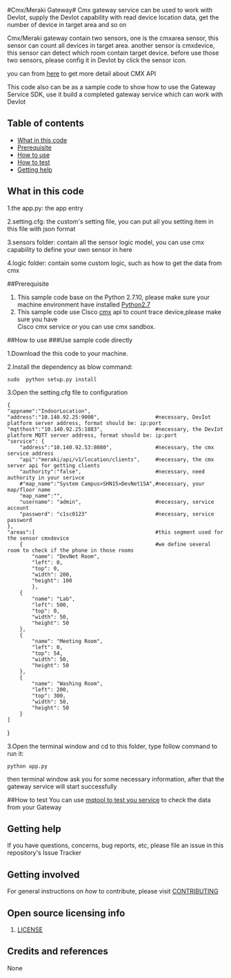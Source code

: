 #Cmx/Meraki Gateway#
Cmx gateway service can be used to work with DevIot, supply the DevIot capability with read device location data, get the number of device in target area and so on

Cmx/Meraki gateway contain two sensors, one is the cmxarea sensor, this sensor can count all devices in target area. another sensor is cmxdevice, this sensor can detect which room contain target device. before use those two sensors, please config it in DevIot by click the sensor icon. 

you can from [here](https://developer.cisco.com/site/cmx-mobility-services/) to get more detail about CMX API

This code also can be as a sample code to show how to use the Gateway Service SDK, use it build a completed gateway service which can work with DevIot

## Table of contents

* [What in this code](#what-in-this-code)
* [Prerequisite](#prerequisite)
* [How to use](#how-to-use)
* [How to test ](#how-to-test )
* [Getting help](#getting-help)

## What in this code
1.the app.py: the app entry

2.setting.cfg: the custom's setting file, you can put all you setting item in this file with json format

3.sensors folder: contain all the sensor logic model, you can use cmx capability to define your own sensor in here

4.logic folder: contain some custom logic, such as how to get the data from cmx

##Prerequisite
1. This sample code base on the Python 2.7.10, please make sure your machine environment have installed [Python2.7](https://www.python.org/downloads/)
2. This sample code use Cisco [cmx](https://developer.cisco.com/site/cmx-mobility-services/) api to count trace device,please make sure you have <br>
Cisco cmx service or you can use cmx sandbox.

##How to use
###Use sample code directly

1.Download the this code to your machine.

2.Install the dependency as blow command:
    
    sudo  python setup.py install
   
3.Open the setting.cfg file to configuration
    
    {
    "appname":"IndoorLocation",
    "address":"10.140.92.25:9000",                  #necessary, DevIot platform server address, format should be: ip:port
    "mqtthost":"10.140.92.25:1883",                 #necessary, the DevIot platform MQTT server address, format should be: ip:port
    "service": {
        "address":"10.140.92.53:8080",              #necessary, the cmx service address
        "api":"meraki/api/v1/location/clients",     #necessary, the cmx server api for getting clients
        "authority":"false",                        #necessary, need authority in your serivce
        #"map_name":"System Campus>SHN15>DevNet15A",#necessary, your map/floor name
        "map_name":"",
        "username": "admin",                        #necessary, service account
        "password": "c1sc0123"                      #necessary, service password
    },
    "areas":[                                       #this segment used for the sensor cmxdevice
        {                                           #we define several room to check if the phone in those rooms 
            "name": "DevNet Room",
            "left": 0,
            "top": 0,
            "width": 200,
            "height": 100
            },
        {
            "name": "Lab",
            "left": 500,
            "top": 0,
            "width": 50,
            "height": 50
        },
        {
            "name": "Meeting Room",
            "left": 0,
            "top": 54,
            "width": 50,
            "height": 50
        },
        {
            "name": "Washing Room",
            "left": 200,
            "top": 300,
            "width": 50,
            "height": 50
        }
    ]
}
    
3.Open the terminal window and cd to this folder, type follow command to run it:
    
    python app.py
    
then terminal window ask you for some necessary information, after that the gateway service will start successfully

##How to test 
You can use [mqtool to test you service](https://cto-github.cisco.com/tingxxu/iot-gateway/tree/master/tools) to check the data from your Gateway

## Getting help

If you have questions, concerns, bug reports, etc, please file an issue in this repository's Issue Tracker

## Getting involved

For general instructions on _how_ to contribute, please visit [CONTRIBUTING](CONTRIBUTING.md)

## Open source licensing info

1. [LICENSE](LICENSE)

## Credits and references

None
